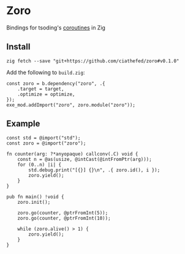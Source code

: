 # Zoro

Bindings for tsoding's [coroutines](https://github.com/tsoding/coroutines) in Zig

## Install

```shell
zig fetch --save "git+https://github.com/ciathefed/zoro#v0.1.0"
```

Add the following to `build.zig`:

```zig
const zoro = b.dependency("zoro", .{
    .target = target,
    .optimize = optimize,
});
exe_mod.addImport("zoro", zoro.module("zoro"));
```

## Example

```zig
const std = @import("std");
const zoro = @import("zoro");

fn counter(arg: ?*anyopaque) callconv(.C) void {
    const n = @as(usize, @intCast(@intFromPtr(arg)));
    for (0..n) |i| {
        std.debug.print("[{}] {}\n", .{ zoro.id(), i });
        zoro.yield();
    }
}

pub fn main() !void {
    zoro.init();

    zoro.go(counter, @ptrFromInt(5));
    zoro.go(counter, @ptrFromInt(10));

    while (zoro.alive() > 1) {
        zoro.yield();
    }
}
```
